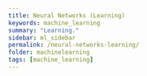 ```yaml
---
title: Neural Networks (Learning)
keywords: machine_learning
summary: "Learning."
sidebar: ml_sidebar
permalink: /neural-networks-learning/
folder: machinelearning
tags: [machine_learning]
---
```

